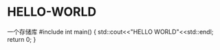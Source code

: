 # HELLO-WORLD
一个存储库
#include<iostream>
  int main()
  {
    std::cout<<"HELLO WORLD"<<std::endl;
    return 0;
  }
